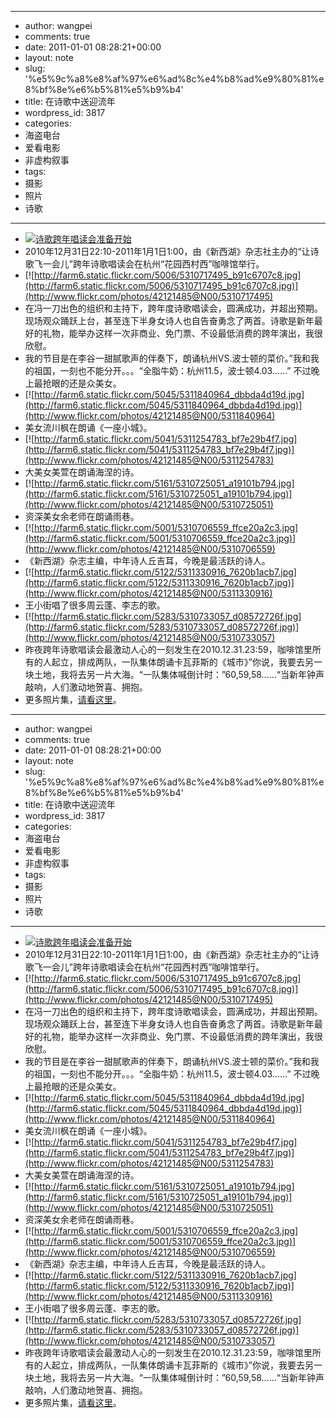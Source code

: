 - --
- author: wangpei
- comments: true
- date: 2011-01-01 08:28:21+00:00
- layout: note
- slug: '%e5%9c%a8%e8%af%97%e6%ad%8c%e4%b8%ad%e9%80%81%e8%bf%8e%e6%b5%81%e5%b9%b4'
- title: 在诗歌中送迎流年
- wordpress_id: 3817
- categories:
- 海盗电台
- 爱看电影
- 非虚构叙事
- tags:
- 摄影
- 照片
- 诗歌
- --
- [![诗歌跨年唱读会准备开始](http://farm6.static.flickr.com/5286/5309711878_7aaf82a402.jpg)](http://www.flickr.com/photos/42121485@N00/5309711878)
- 2010年12月31日22:10-2011年1月1日1:00，由《新西湖》杂志社主办的“让诗歌飞一会儿”跨年诗歌唱读会在杭州“花园西村西”咖啡馆举行。
- [![http://farm6.static.flickr.com/5006/5310717495_b91c6707c8.jpg](http://farm6.static.flickr.com/5006/5310717495_b91c6707c8.jpg)](http://www.flickr.com/photos/42121485@N00/5310717495)
- 在冯一刀出色的组织和主持下，跨年度诗歌唱读会，圆满成功，并超出预期。现场观众踊跃上台，甚至连下半身女诗人也自告奋勇念了两首。诗歌是新年最好的礼物，能举办这样一次非商业、免门票、不设最低消费的跨年演出，我很欣慰。
- 我的节目是在李谷一甜腻歌声的伴奏下，朗诵杭州VS.波士顿的菜价。”我和我的祖国，一刻也不能分开。。。“全脂牛奶：杭州11.5，波士顿4.03……” 不过晚上最抢眼的还是众美女。
- [![http://farm6.static.flickr.com/5045/5311840964_dbbda4d19d.jpg](http://farm6.static.flickr.com/5045/5311840964_dbbda4d19d.jpg)](http://www.flickr.com/photos/42121485@N00/5311840964)
- 美女流川枫在朗诵《一座小城》。
- [![http://farm6.static.flickr.com/5041/5311254783_bf7e29b4f7.jpg](http://farm6.static.flickr.com/5041/5311254783_bf7e29b4f7.jpg)](http://www.flickr.com/photos/42121485@N00/5311254783)
- 大美女美萱在朗诵海涅的诗。
- [![http://farm6.static.flickr.com/5161/5310725051_a19101b794.jpg](http://farm6.static.flickr.com/5161/5310725051_a19101b794.jpg)](http://www.flickr.com/photos/42121485@N00/5310725051)
- 资深美女余老师在朗诵雨巷。
- [![http://farm6.static.flickr.com/5001/5310706559_ffce20a2c3.jpg](http://farm6.static.flickr.com/5001/5310706559_ffce20a2c3.jpg)](http://www.flickr.com/photos/42121485@N00/5310706559)
- 《新西湖》杂志主编，中年诗人丘吉耳，今晚是最活跃的诗人。
- [![http://farm6.static.flickr.com/5122/5311330916_7620b1acb7.jpg](http://farm6.static.flickr.com/5122/5311330916_7620b1acb7.jpg)](http://www.flickr.com/photos/42121485@N00/5311330916)
- 王小街唱了很多周云蓬、李志的歌。
- [![http://farm6.static.flickr.com/5283/5310733057_d08572726f.jpg](http://farm6.static.flickr.com/5283/5310733057_d08572726f.jpg)](http://www.flickr.com/photos/42121485@N00/5310733057)
- 昨夜跨年诗歌唱读会最激动人心的一刻发生在2010.12.31.23:59，咖啡馆里所有的人起立，排成两队，一队集体朗诵卡瓦菲斯的《城市》”你说，我要去另一块土地，我将去另一片大海。“一队集体喊倒计时：”60,59,58……“当新年钟声敲响，人们激动地贺喜、拥抱。 
- 更多照片集，[请看这里](http://www.flickr.com/photos/lookoo/sets/72157625717305188/with/5311254783/)。
- --
- author: wangpei
- comments: true
- date: 2011-01-01 08:28:21+00:00
- layout: note
- slug: '%e5%9c%a8%e8%af%97%e6%ad%8c%e4%b8%ad%e9%80%81%e8%bf%8e%e6%b5%81%e5%b9%b4'
- title: 在诗歌中送迎流年
- wordpress_id: 3817
- categories:
- 海盗电台
- 爱看电影
- 非虚构叙事
- tags:
- 摄影
- 照片
- 诗歌
- --
- [![诗歌跨年唱读会准备开始](http://farm6.static.flickr.com/5286/5309711878_7aaf82a402.jpg)](http://www.flickr.com/photos/42121485@N00/5309711878)
- 2010年12月31日22:10-2011年1月1日1:00，由《新西湖》杂志社主办的“让诗歌飞一会儿”跨年诗歌唱读会在杭州“花园西村西”咖啡馆举行。
- [![http://farm6.static.flickr.com/5006/5310717495_b91c6707c8.jpg](http://farm6.static.flickr.com/5006/5310717495_b91c6707c8.jpg)](http://www.flickr.com/photos/42121485@N00/5310717495)
- 在冯一刀出色的组织和主持下，跨年度诗歌唱读会，圆满成功，并超出预期。现场观众踊跃上台，甚至连下半身女诗人也自告奋勇念了两首。诗歌是新年最好的礼物，能举办这样一次非商业、免门票、不设最低消费的跨年演出，我很欣慰。
- 我的节目是在李谷一甜腻歌声的伴奏下，朗诵杭州VS.波士顿的菜价。”我和我的祖国，一刻也不能分开。。。“全脂牛奶：杭州11.5，波士顿4.03……” 不过晚上最抢眼的还是众美女。
- [![http://farm6.static.flickr.com/5045/5311840964_dbbda4d19d.jpg](http://farm6.static.flickr.com/5045/5311840964_dbbda4d19d.jpg)](http://www.flickr.com/photos/42121485@N00/5311840964)
- 美女流川枫在朗诵《一座小城》。
- [![http://farm6.static.flickr.com/5041/5311254783_bf7e29b4f7.jpg](http://farm6.static.flickr.com/5041/5311254783_bf7e29b4f7.jpg)](http://www.flickr.com/photos/42121485@N00/5311254783)
- 大美女美萱在朗诵海涅的诗。
- [![http://farm6.static.flickr.com/5161/5310725051_a19101b794.jpg](http://farm6.static.flickr.com/5161/5310725051_a19101b794.jpg)](http://www.flickr.com/photos/42121485@N00/5310725051)
- 资深美女余老师在朗诵雨巷。
- [![http://farm6.static.flickr.com/5001/5310706559_ffce20a2c3.jpg](http://farm6.static.flickr.com/5001/5310706559_ffce20a2c3.jpg)](http://www.flickr.com/photos/42121485@N00/5310706559)
- 《新西湖》杂志主编，中年诗人丘吉耳，今晚是最活跃的诗人。
- [![http://farm6.static.flickr.com/5122/5311330916_7620b1acb7.jpg](http://farm6.static.flickr.com/5122/5311330916_7620b1acb7.jpg)](http://www.flickr.com/photos/42121485@N00/5311330916)
- 王小街唱了很多周云蓬、李志的歌。
- [![http://farm6.static.flickr.com/5283/5310733057_d08572726f.jpg](http://farm6.static.flickr.com/5283/5310733057_d08572726f.jpg)](http://www.flickr.com/photos/42121485@N00/5310733057)
- 昨夜跨年诗歌唱读会最激动人心的一刻发生在2010.12.31.23:59，咖啡馆里所有的人起立，排成两队，一队集体朗诵卡瓦菲斯的《城市》”你说，我要去另一块土地，我将去另一片大海。“一队集体喊倒计时：”60,59,58……“当新年钟声敲响，人们激动地贺喜、拥抱。 
- 更多照片集，[请看这里](http://www.flickr.com/photos/lookoo/sets/72157625717305188/with/5311254783/)。
